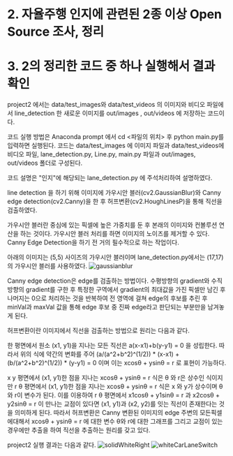 # 2. 자율주행 인지에 관련된 2종 이상 Open Source 조사, 정리
# 3. 2의 정리한 코드 중 하나 실행해서 결과 확인

project2 에서는 data/test_images와 data/test_videos 의 이미지와 비디오 파일에서
line_detection 한 새로운 이미지를 out/images , out/videos 에 저장하는 코드이다.

코드 실행 방법은 Anaconda prompt 에서 cd <파일의 위치> 후 python main.py를 입력하면 실행된다.
코드는 data/test_images 에 이미지 파일과 data/test_videos에 비디오 파일, lane_detection.py, Line.py, main.py 파일과 out/images, out/videos 폴더로 구성된다.


코드 설명은 "인지"에 해당되는 lane_detection.py 에 주석처리하여 설명하였다.

line detection 을 하기 위해 이미지에 가우시안 블러(cv2.GaussianBlur)와 Canny edge detection(cv2.Canny)을 한 후 허프변환(cv2.HoughLinesP)을 통해 직선을 검출하였다.

가우시안 블러란 중심에 있는 픽셀에 높은 가중치를 둔 후 본래의 이미지와 컨볼루션 연산을 하는 것이다.
가우시안 블러 처리를 하면 이미지의 노이즈를 제거할 수 있다. Canny Edge Detection을 하기 전 거의 필수적으로 하는 작업이다.

아래의 이미지는 (5,5) 사이즈의 가우시안 블러이며 lane_detection.py에서는  (17,17) 의 가우시안 블러를 사용하였다.
![gaussianblur](https://user-images.githubusercontent.com/81368630/113736706-49f9c300-9738-11eb-88a7-04a17006382d.gif)


Canny edge detection은 edge를 검출하는 방법이다.
수평방향의 gradient와 수직방향의 gradient를 구한 후 특정한 구역에서 gradient의 최대값을 가진 픽셀만 남긴 후 나머지는 0으로 처리하는 것을 반복하여 전 영역에 걸쳐 edge의 후보를 추린 후 minVal과 maxVal 값을 통해 edge 후보 중 진짜 edge라고 판단되는 부분만을 남겨놓게 된다. 


허프변환이란 이미지에서 직선을 검출하는 방법으로 원리는 다음과 같다.

한 평면에서 원소 (x1, y1)을 지나는 모든 직선은 a(x-x1)+b(y-y1) = 0 을 성립한다.
따라서 위의 식에 약간의 변화를 주어 (a/(a^2+b^2)^(1/2)) * (x-x1) + (b/(a^2+b^2)^(1/2)) * (y-y1) = 0 이며 이는 xcosθ + ysinθ = r 로 표현이 가능하다.

x y 평면에서 (x1, y1)한 점을 지나는 xcosθ + ysinθ = r 식은 θ 와 r은 상수인 식이지만
r θ 평면에서 (x1, y1)한 점을 지나는 xcosθ + ysinθ = r 식은 x 와 y가 상수이며  θ와 r이 변수가 된다.
이를 이용하여 r θ 평면에서 x1cosθ + y1sinθ = r 과 x2cosθ + y2sinθ = r 이 만나는 교점이 있다면
(x1, y1)과 (x2, y2)를 잇는 직선이 존재한다는 것을 의미하게 된다. 따라서 허프변환은 Canny 변환된 이미지의 edge 주변의 모든픽셀에대해서 xcosθ + ysinθ = r 에 대한 변수 θ와 r에 대한 그래프를 그리고 교점이 있는 경우에만 추출을 하여 직선을 추출하는 원리를 갖고 있다. 


project2 실행 결과는 다음과 같다.
![solidWhiteRight](https://user-images.githubusercontent.com/81368630/113741882-09507880-973d-11eb-8c9e-897b19a6d3ed.jpg)
![whiteCarLaneSwitch](https://user-images.githubusercontent.com/81368630/113741959-179e9480-973d-11eb-96b3-356206f0a46a.jpg)




